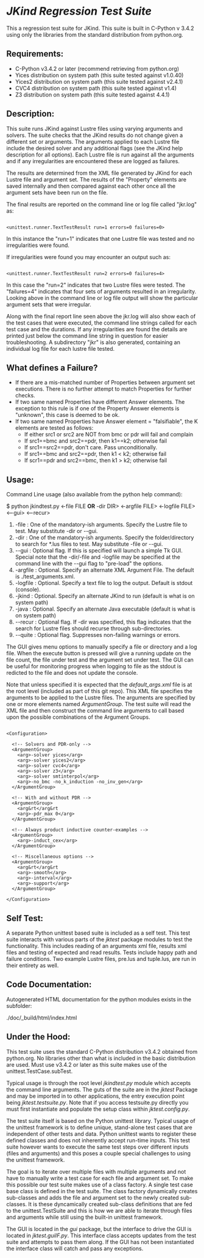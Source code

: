 # *JKind Regression Test Suite*

This a regression test suite for JKind. This suite is built in C-Python v 3.4.2 using only the libraries from the standard distribution from python.org.

## Requirements:
 - C-Python v3.4.2 or later (recommend retrieving from python.org)
 - Yices distribution on system path (this suite tested against v1.0.40)
 - Yices2 distribution on system path (this suite tested against v2.4.1)
 - CVC4 distribution on system path (this suite tested against v1.4)
 - Z3 distribution on system path (this suite tested against 4.4.1)
 
## Description:
This suite runs JKind against Lustre files using varying arguments and solvers. The suite checks that the JKind results do not change given a different set or arguments. The arguments applied to each Lustre file include the desired solver and any additional flags (see the JKind help description for all options). Each Lustre file is run against all the arguments and if any irregularities are encountered these are logged as failures.

The results are determined from the XML file generated by JKind for each Lustre file and argument set. The results of the "Property" elements are saved internally and then compared against each other once all the argument sets have been run on the file.

The final results are reported on the command line or log file called "jkr.log" as:
<pre><code>
&ltunittest.runner.TextTestResult run=1 errors=0 failures=0&gt
</code></pre>
In this instance the "run=1" indicates that one Lustre file was tested and no irregularities were found.

If irregularities were found you may encounter an output such as:
<pre><code>
&ltunittest.runner.TextTestResult run=2 errors=0 failures=4&gt
</code></pre>
In this case the "run=2" indicates that two Lustre files were tested. The "failures=4" indicates that four sets of arguments resulted in an irregularity. Looking above in the command line or log file output will show the particular argument sets that were irregular.

Along with the final report line seen above the jkr.log will also show each of the test cases that were executed, the command line strings called for each test case and the durations. If any irregularities are found the details are printed just below the command line string in question for easier troubleshooting. A subdirectory "jkr" is also generated, containing an individual log file for each lustre file tested.

## What defines a Failure?
 - If there are a mis-matched number of Properties between argument set executions. There is no further attempt to match Properties for further checks.
 - If two same named Properties have different Answer elements. The exception to this rule is if one of the Property Answer elements is "unknown", this case is deemed to be ok.
 - If two same named Properties have Answer element = "falsifiable", the K elements are tested as follows:
   - If either src1 or src2 are NOT from bmc or pdr will fail and complain
   - If src1==bmc and src2==pdr, then k1==k2; otherwise fail
   - If src1==src2==pdr, don't care. Pass unconditionally.
   - If src1==bmc and src2==pdr, then k1 < k2; otherwise fail
   - If scr1==pdr and src2==bmc, then k1 > k2; otherwise fail
 
## Usage:
Command Line usage (also available from the python help command):

$ python jkindtest.py <-file FILE **OR** -dir DIR> <-argfile FILE> <-logfile FILE> <--gui> <--recur>

1. -file : One of the mandatory-ish arguments. Specify the Lustre file to test. May substitute -dir or --gui.
2. -dir : One of the mandatory-ish arguments. Specify the folder/directory to search for *.lus files to test. May substitute -file or --gui.
3. --gui : Optional flag. If this is specified will launch a simple Tk GUI. Special note that the -dir/-file and -logfile may be specified at the command line with the --gui flag to "pre-load" the options.
4. -argfile : Optional. Specify an alternate XML Argument File. The default is ./test_arguments.xml.
5. -logfile : Optional. Specify a text file to log the output. Default is stdout (console).
6. -jkind : Optional. Specify an alternate JKind to run (default is what is on system path)
7. -java : Optional. Specify an alternate Java executable (default is what is on system path)
8. --recur : Optional flag. If -dir was specified, this flag indicates that the search for Lustre files should recurse through sub-directories.
8. --quite : Optional flag. Suppresses non-failing warnings or errors.

The GUI gives menu options to manually specify a file or directory and a log file. When the execute button is pressed will give a running update on the file count, the file under test and the argument set under test. The GUI can be useful for monitoring progress when logging to file as the stdout is redicted to the file and does not update the console.

Note that unless specified it is expected that the *default_args.xml* file is at the root level (included as part of this git repo). This XML file specifies the arguments to be applied to the Lustre files. The arguments are specified by one or more elements named *ArgumentGroup*. The test suite will read the XML file and then construct the command line arguments to call based upon the possible combinations of the Argument Groups.

<pre><code>
&ltConfiguration&gt

  &lt!-- Solvers and PDR-only --&gt
  &ltArgumentGroup&gt
    &ltarg&gt-solver yices&lt/arg&gt
    &ltarg&gt-solver yices2&lt/arg&gt
    &ltarg&gt-solver cvc4&lt/arg&gt
    &ltarg&gt-solver z3&lt/arg&gt
    &ltarg&gt-solver smtinterpol&lt/arg&gt
    &ltarg&gt-no_bmc -no_k_induction -no_inv_gen&lt/arg&gt
  &lt/ArgumentGroup&gt
  
  &lt!-- With and without PDR --&gt
  &ltArgumentGroup&gt
    &ltarg&rt&lt/arg&rt
    &ltarg&gt-pdr_max 0&lt/arg&gt
  &lt/ArgumentGroup&gt
  
  &lt!-- Always product inductive counter-examples --&gt
  &ltArgumentGroup&gt
    &ltarg&gt-induct_cex&lt/arg&gt
  &lt/ArgumentGroup&gt
  
  &lt!-- Miscellaneous options --&gt
  &ltArgumentGroup&gt
    &ltarg&rt&lt/arg&rt
    &ltarg&gt-smooth&lt/arg&gt
    &ltarg&gt-interval&lt/arg&gt
    &ltarg&gt-support&lt/arg&gt
  &lt/ArgumentGroup&gt
  
&lt/Configuration&gt
</code></pre>

## Self Test:
A separate Python unittest based suite is included as a self test. This test suite interacts with various parts of the *jktest* package modules to test the functionality. This includes reading of an arguments xml file, results xml files and testing of expected and read results. Tests include happy path and failure conditions. Two example Lustre files, pre.lus and tuple.lus, are run in their entirety as well.

## Code Documentation:
Autogenerated HTML documentation for the python modules exists in the subfolder:

./doc/_build/html/index.html

## Under the Hood:
This test suite uses the standard C-Python distribution v3.4.2 obtained from python.org. No libraries other than what is included in the basic distribution are used. Must use v3.4.2 or later as this suite makes use of the unittest.TestCase.subTest.

Typical usage is through the root level *jkindtest.py* module which accepts the command line arguments. The guts of the suite are in the *jktest* Package and may be imported in to other applications, the entry execution point being *jktest.testsuite.py*. Note that if you access testsuite.py directly you must first instantiate and populate the setup class within *jktest.config.py*.

The test suite itself is based on the Python unittest library. Typical usage of the unittest framework is to define unique, stand-alone test cases that are independent of other tests and data. Python unittest wants to register these defined classes and does not inherently accept run-time inputs. This test suite however wants to execute the same test steps over different inputs (files and arguments) and this poses a couple special challenges to using the unittest framework. 

The goal is to iterate over multiple files with multiple arguments and not have to manually write a test case for each file and argument set. To make this possible our test suite makes use of a class factory. A single test case base class is defined in the test suite. The class factory dynamically creates sub-classes and adds the file and argument set to the newly created sub-classes. It is these dyncamically created sub-class definitions that are fed to the unittest.TestSuite and this is how we are able to iterate through files and arguments while still using the built-in unittest framework.

The GUI is located in the *gui* package, but the interface to drive the GUI is located in *jktest.guiIF.py*. This interface class accepts updates from the test suite and attempts to pass them along. If the GUI has not been instantiated the interface class will catch and pass any exceptions.


